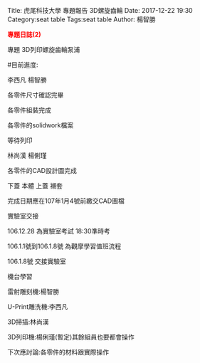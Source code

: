 Title: 虎尾科技大學 專題報告 3D螺旋齒輪
Date: 2017-12-22 19:30
Category:seat table
Tags:seat table
Author: 楊智勝

<b><font color="red">專題日誌(2)
</font></b>

<!-- PELICAN_END_SUMMARY -->

專題 3D列印螺旋齒輪泵浦

#目前進度:

李西凡 楊智勝

各零件尺寸確認完畢

各零件組裝完成

各零件的solidwork檔案

等待列印

林尚漢 楊俐瑾

各零件的CAD設計圖完成

下蓋 本體 上蓋 襯套

完成日期應在107年1月4號前繳交CAD圖檔

實驗室交接

106.12.28 為實驗室考試 18:30準時考

106.1.1號到106.1.8號 為觀摩學習值班流程

106.1.8號 交接實驗室

機台學習

雷射雕刻機:楊智勝

U-Print雕洗機:李西凡

3D掃描:林尚漢

3D列印機:楊俐瑾(暫定)其餘組員也要都會操作

下次應討論:各零件的材料跟實際操作
